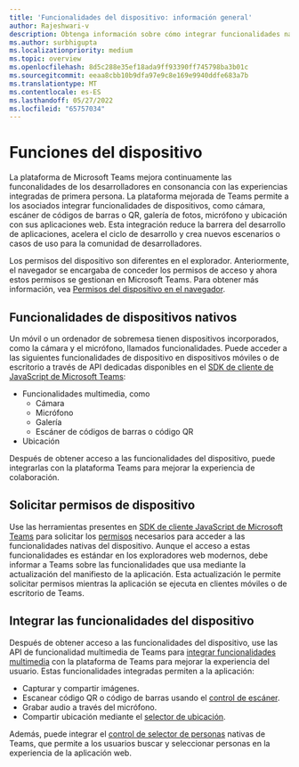 ```yaml
---
title: 'Funcionalidades del dispositivo: información general'
author: Rajeshwari-v
description: Obtenga información sobre cómo integrar funcionalidades nativas de dispositivos, como cámara, imagen, medio, micrófono, código QR y mucho más con Microsoft Teams aplicación.
ms.author: surbhigupta
ms.localizationpriority: medium
ms.topic: overview
ms.openlocfilehash: 8d5c288e35ef18ada9ff93390ff745798ba3b01c
ms.sourcegitcommit: eeaa8cbb10b9dfa97e9c8e169e9940ddfe683a7b
ms.translationtype: MT
ms.contentlocale: es-ES
ms.lasthandoff: 05/27/2022
ms.locfileid: "65757034"
---
```

# <a name="device-capabilities"></a>Funciones del dispositivo

La plataforma de Microsoft Teams mejora continuamente las funconalidades de los desarrolladores en consonancia con las experiencias integradas de primera persona. La plataforma mejorada de Teams permite a los asociados integrar funcionalidades de dispositivos, como cámara, escáner de códigos de barras o QR, galería de fotos, micrófono y ubicación con sus aplicaciones web. Esta integración reduce la barrera del desarrollo de aplicaciones, acelera el ciclo de desarrollo y crea nuevos escenarios o casos de uso para la comunidad de desarrolladores.

Los permisos del dispositivo son diferentes en el explorador. Anteriormente, el navegador se encargaba de conceder los permisos de acceso y ahora estos permisos se gestionan en Microsoft Teams. Para obtener más información, vea [Permisos del dispositivo en el navegador](browser-device-permissions.md).

## <a name="native-device-capabilities"></a>Funcionalidades de dispositivos nativos

Un móvil o un ordenador de sobremesa tienen dispositivos incorporados, como la cámara y el micrófono, llamados funcionalidades. Puede acceder a las siguientes funcionalidades de dispositivo en dispositivos móviles o de escritorio a través de API dedicadas disponibles en el [SDK de cliente de JavaScript de Microsoft Teams](/javascript/api/overview/msteams-client?view=msteams-client-js-latest&preserve-view=true):

* Funcionalidades multimedia, como
  * Cámara
  * Micrófono
  * Galería
  * Escáner de códigos de barras o código QR
* Ubicación

Después de obtener acceso a las funcionalidades del dispositivo, puede integrarlas con la plataforma Teams para mejorar la experiencia de colaboración.

## <a name="request-device-permissions"></a>Solicitar permisos de dispositivo

Use las herramientas presentes en [SDK de cliente JavaScript de Microsoft Teams](/javascript/api/overview/msteams-client?view=msteams-client-js-latest&preserve-view=true) para solicitar los [permisos](native-device-permissions.md) necesarios para acceder a las funcionalidades nativas del dispositivo. Aunque el acceso a estas funcionalidades es estándar en los exploradores web modernos, debe informar a Teams sobre las funcionalidades que usa mediante la actualización del manifiesto de la aplicación. Esta actualización le permite solicitar permisos mientras la aplicación se ejecuta en clientes móviles o de escritorio de Teams.

## <a name="integrate-device-capabilities"></a>Integrar las funcionalidades del dispositivo

Después de obtener acceso a las funcionalidades del dispositivo, use las API de funcionalidad multimedia de Teams para [integrar funcionalidades multimedia](mobile-camera-image-permissions.md) con la plataforma de Teams para mejorar la experiencia del usuario. Estas funcionalidades integradas permiten a la aplicación:

* Capturar y compartir imágenes.
* Escanear código QR o código de barras usando el [control de escáner](qr-barcode-scanner-capability.md).
* Grabar audio a través del micrófono.
* Compartir ubicación mediante el [selector de ubicación](location-capability.md).

Además, puede integrar el [control de selector de personas](people-picker-capability.md) nativas de Teams, que permite a los usuarios buscar y seleccionar personas en la experiencia de la aplicación web.
